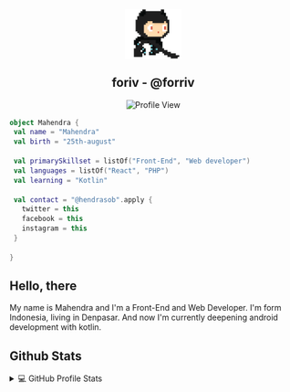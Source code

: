 <p align="center">
 <img width="100px" src="https://github.com/hendrasob/hendrasob/blob/master/assets/github.gif" align="center" alt="Hendrasob's GitHub Readme" />
 <h2 align="center">foriv - @forriv</h2>
</p>

<p align="center">
<img alt="Profile View" src="https://gpvc.arturio.dev/forriv" />
</p>

```kotlin
object Mahendra {
 val name = "Mahendra"
 val birth = "25th-august"
 
 val primarySkillset = listOf("Front-End", "Web developer")
 val languages = listOf("React", "PHP")
 val learning = "Kotlin"

 val contact = "@hendrasob".apply {
   twitter = this
   facebook = this
   instagram = this
 }

}
```
## Hello, there

My name is Mahendra and I'm a Front-End and Web Developer. I'm form Indonesia, living in Denpasar. And now I'm currently deepening android development with kotlin.

## Github Stats

<details> 
  <summary>💻 GitHub Profile Stats</summary>
  <br/>
    <img alt="forriv's Github Stats" src="https://github-readme-stats.vercel.app/api?username=forriv&show_icons=true&count_private=true&theme=radical&hide_border=true&bg_color=0D1117" />
  <img alt="forriv's Top Languages" src="https://github-readme-stats.vercel.app/api/top-langs/?username=forriv&langs_count=10&layout=compact&theme=radical&hide_border=true&bg_color=0D1117" />
  <br/>
  <b>Note:</b> Top languages is only a metric of the languages my public code consists of and doesn't reflect experience or skill level.
</details>
